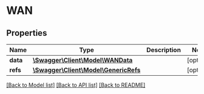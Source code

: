 # WAN

## Properties
Name | Type | Description | Notes
------------ | ------------- | ------------- | -------------
**data** | [**\Swagger\Client\Model\WANData**](WANData.md) |  | [optional] 
**refs** | [**\Swagger\Client\Model\GenericRefs**](GenericRefs.md) |  | [optional] 

[[Back to Model list]](../README.md#documentation-for-models) [[Back to API list]](../README.md#documentation-for-api-endpoints) [[Back to README]](../README.md)


